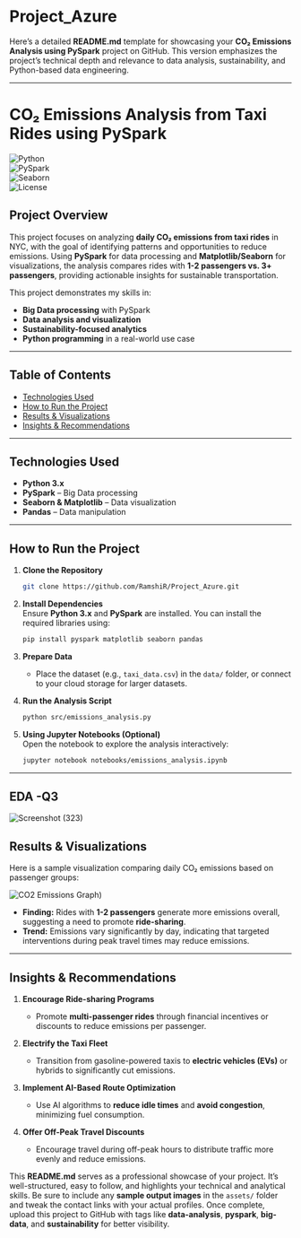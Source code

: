 # Project_Azure

Here’s a detailed **README.md** template for showcasing your **CO₂ Emissions Analysis using PySpark** project on GitHub. This version emphasizes the project’s technical depth and relevance to data analysis, sustainability, and Python-based data engineering.

---

# **CO₂ Emissions Analysis from Taxi Rides using PySpark**  

![Python](https://img.shields.io/badge/Python-3.x-blue.svg)  
![PySpark](https://img.shields.io/badge/PySpark-2.x-brightgreen.svg)  
![Seaborn](https://img.shields.io/badge/Seaborn-0.11.x-yellow.svg)  
![License](https://img.shields.io/badge/License-MIT-lightgrey.svg)  

## **Project Overview**  
This project focuses on analyzing **daily CO₂ emissions from taxi rides** in NYC, with the goal of identifying patterns and opportunities to reduce emissions. Using **PySpark** for data processing and **Matplotlib/Seaborn** for visualizations, the analysis compares rides with **1-2 passengers vs. 3+ passengers**, providing actionable insights for sustainable transportation.  

This project demonstrates my skills in:
- **Big Data processing** with PySpark
- **Data analysis and visualization**
- **Sustainability-focused analytics**
- **Python programming** in a real-world use case

---

## **Table of Contents**
- [Technologies Used](#technologies-used)   
- [How to Run the Project](#how-to-run-the-project)  
- [Results & Visualizations](#results--visualizations)  
- [Insights & Recommendations](#insights--recommendations)  
 

---

## **Technologies Used**  
- **Python 3.x**  
- **PySpark** – Big Data processing  
- **Seaborn & Matplotlib** – Data visualization  
- **Pandas** – Data manipulation  


---

## **How to Run the Project**

1. **Clone the Repository**  
   ```bash
   git clone https://github.com/RamshiR/Project_Azure.git
   ```

2. **Install Dependencies**  
   Ensure **Python 3.x** and **PySpark** are installed. You can install the required libraries using:
   ```bash
   pip install pyspark matplotlib seaborn pandas
   ```

3. **Prepare Data**  
   - Place the dataset (e.g., `taxi_data.csv`) in the `data/` folder, or connect to your cloud storage for larger datasets.

4. **Run the Analysis Script**  
   ```bash
   python src/emissions_analysis.py
   ```

5. **Using Jupyter Notebooks (Optional)**  
   Open the notebook to explore the analysis interactively:
   ```bash
   jupyter notebook notebooks/emissions_analysis.ipynb
   ```

---

## EDA -Q3
![Screenshot (323)](https://github.com/user-attachments/assets/e8f8830d-688d-4ec5-80a0-06c2d75b6fbf)

## **Results & Visualizations**


Here is a sample visualization comparing daily CO₂ emissions based on passenger groups:  

![CO2 Emissions Graph)](https://github.com/user-attachments/assets/d2dd67db-6774-4372-bc15-de5896887360)



- **Finding:** Rides with **1-2 passengers** generate more emissions overall, suggesting a need to promote **ride-sharing**.  
- **Trend:** Emissions vary significantly by day, indicating that targeted interventions during peak travel times may reduce emissions.  

---

## **Insights & Recommendations**

1. **Encourage Ride-sharing Programs**  
   - Promote **multi-passenger rides** through financial incentives or discounts to reduce emissions per passenger.  

2. **Electrify the Taxi Fleet**  
   - Transition from gasoline-powered taxis to **electric vehicles (EVs)** or hybrids to significantly cut emissions.  

3. **Implement AI-Based Route Optimization**  
   - Use AI algorithms to **reduce idle times** and **avoid congestion**, minimizing fuel consumption.  

4. **Offer Off-Peak Travel Discounts**  
   - Encourage travel during off-peak hours to distribute traffic more evenly and reduce emissions.  


This **README.md** serves as a professional showcase of your project. It’s well-structured, easy to follow, and highlights your technical and analytical skills. Be sure to include any **sample output images** in the `assets/` folder and tweak the contact links with your actual profiles. Once complete, upload this project to GitHub with tags like **data-analysis**, **pyspark**, **big-data**, and **sustainability** for better visibility.
